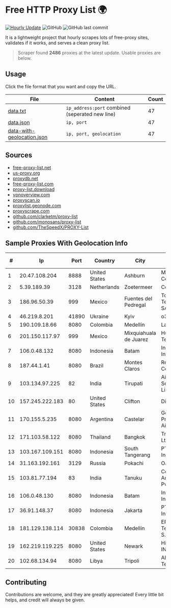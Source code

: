 
# Free HTTP Proxy List 🌍

[![Hourly Update](https://github.com/mertguvencli/http-proxy-list/actions/workflows/main.yml/badge.svg?branch=main)](https://github.com/mertguvencli/http-proxy-list/actions/workflows/main.yml)
![GitHub](https://img.shields.io/github/license/mertguvencli/http-proxy-list)
![GitHub last commit](https://img.shields.io/github/last-commit/mertguvencli/http-proxy-list)

It is a lightweight project that hourly scrapes lots of free-proxy sites, validates if it works, and serves a clean proxy list.


> Scraper found **2486** proxies at the latest update. Usable proxies are below.

## Usage

Click the file format that you want and copy the URL.


|File|Content|Count|
|----|-------|-----|
|[data.txt](https://raw.githubusercontent.com/mertguvencli/http-proxy-list/main/proxy-list/data.txt)|`ip_address:port` combined (seperated new line)|47|
|[data.json](https://raw.githubusercontent.com/mertguvencli/http-proxy-list/main/proxy-list/data.json)|`ip, port`|47|
|[data-with-geolocation.json](https://raw.githubusercontent.com/mertguvencli/http-proxy-list/main/proxy-list/data-with-geolocation.json)|`ip, port, geolocation`|47|

## Sources

* [free-proxy-list.net](https://free-proxy-list.net)
* [us-proxy.org](https://www.us-proxy.org)
* [proxydb.net](http://proxydb.net)
* [free-proxy-list.com](https://free-proxy-list.com/?page=&port=&type%5B%5D=http&type%5B%5D=https&up_time=0&search=Search)
* [proxy-list.download](https://www.proxy-list.download/HTTP)
* [vpnoverview.com](https://vpnoverview.com/privacy/anonymous-browsing/free-proxy-servers)
* [proxyscan.io](https://www.proxyscan.io)
* [proxylist.geonode.com](https://proxylist.geonode.com/api/proxy-list?limit=300&page=1&sort_by=lastChecked&sort_type=desc&protocols=http,https)
* [proxyscrape.com](https://api.proxyscrape.com/v2/?request=displayproxies&protocol=http&timeout=10000&country=all&ssl=all&anonymity=all)
* [github.com/clarketm/proxy-list](https://raw.githubusercontent.com/clarketm/proxy-list/master/proxy-list-raw.txt)
* [github.com/monosans/proxy-list](https://raw.githubusercontent.com/monosans/proxy-list/main/proxies/http.txt)
* [github.com/TheSpeedX/PROXY-List](https://raw.githubusercontent.com/TheSpeedX/PROXY-List/master/http.txt)


## Sample Proxies With Geolocation Info

|#|Ip|Port|Country|City|Internet Service Provider|
|-|--|----|-------|----|-------------------------|
|1|20.47.108.204|8888|United States|Ashburn|Microsoft Corporation|
|2|5.39.189.39|3128|Netherlands|Zoetermeer|ColoCenter b.v.|
|3|186.96.50.39|999|Mexico|Fuentes del Pedregal|Total Play Telecomunicaciones SA De CV|
|4|46.219.8.201|41890|Ukraine|Kyiv|o3 core|
|5|190.109.18.66|8080|Colombia|Medellín|Lazus Medellin|
|6|201.150.117.97|999|Mexico|Mixquiahuala de Juarez|Hulux Telecomunicaciones|
|7|106.0.48.132|8080|Indonesia|Batam|Indonesia Network Information Center|
|8|187.44.1.41|8080|Brazil|Montes Claros|Rede Brasileira de Comunicacao S/A|
|9|103.134.97.225|82|India|Tirupati|Airnetz Broadband Services Private Limited|
|10|157.245.222.183|80|United States|Clifton|DigitalOcean, LLC|
|11|170.155.5.235|8080|Argentina|Castelar|Gobernacion de la Provincia de Buenos Aires|
|12|171.103.58.122|8080|Thailand|Bangkok|True Internet Co., Ltd.|
|13|103.167.109.151|8080|Indonesia|South Tangerang|PT. Fiber Networks Indonesia|
|14|31.163.192.161|3129|Russia|Pokachi|OJSC Rostelecom|
|15|103.81.77.194|83|India|Tanuku|Coastal Broadband And Online Services Pvt. Ltd.|
|16|106.0.48.130|8080|Indonesia|Batam|Indonesia Network Information Center|
|17|36.91.148.37|8080|Indonesia|Jakarta|PT. Telekomunikasi Indonesia|
|18|181.129.138.114|30838|Colombia|Medellín|EPM Telecomunicaciones S.A. E.S.P.|
|19|162.219.119.225|8080|United States|Newark|Hillbilly Wireless INC.|
|20|102.68.134.94|8080|Libya|Tripoli|Aljeel Aljadeed For Technology|



## Contributing

Contributions are welcome, and they are greatly appreciated! Every
little bit helps, and credit will always be given.

